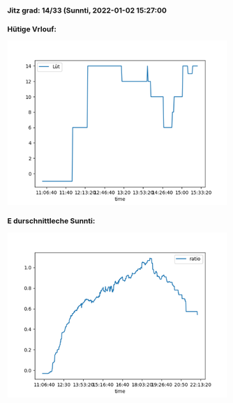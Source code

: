 ### Jitz grad: 14/33 (Sunnti, 2022-01-02 15:27:00

### Hütige Vrlouf:
![Graph](Today.png)

### E durschnittleche Sunnti:
![Graph](Sunnti.png)